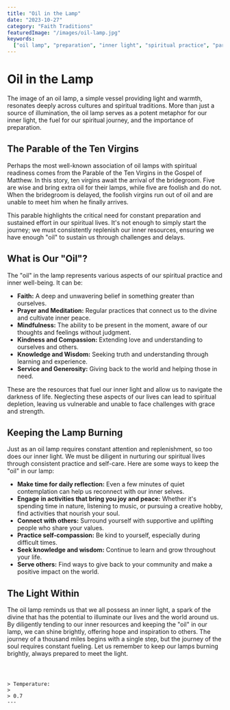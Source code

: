 ```yaml
---
title: "Oil in the Lamp"
date: "2023-10-27"
category: "Faith Traditions"
featuredImage: "/images/oil-lamp.jpg"
keywords:
  ["oil lamp", "preparation", "inner light", "spiritual practice", "parable"]
---
```


# Oil in the Lamp

The image of an oil lamp, a simple vessel providing light and warmth, resonates deeply across cultures and spiritual traditions. More than just a source of illumination, the oil lamp serves as a potent metaphor for our inner light, the fuel for our spiritual journey, and the importance of preparation.

## The Parable of the Ten Virgins

Perhaps the most well-known association of oil lamps with spiritual readiness comes from the Parable of the Ten Virgins in the Gospel of Matthew. In this story, ten virgins await the arrival of the bridegroom. Five are wise and bring extra oil for their lamps, while five are foolish and do not. When the bridegroom is delayed, the foolish virgins run out of oil and are unable to meet him when he finally arrives.

This parable highlights the critical need for constant preparation and sustained effort in our spiritual lives. It's not enough to simply start the journey; we must consistently replenish our inner resources, ensuring we have enough "oil" to sustain us through challenges and delays.

## What is Our "Oil"?

The "oil" in the lamp represents various aspects of our spiritual practice and inner well-being. It can be:

- **Faith:** A deep and unwavering belief in something greater than ourselves.
- **Prayer and Meditation:** Regular practices that connect us to the divine and cultivate inner peace.
- **Mindfulness:** The ability to be present in the moment, aware of our thoughts and feelings without judgment.
- **Kindness and Compassion:** Extending love and understanding to ourselves and others.
- **Knowledge and Wisdom:** Seeking truth and understanding through learning and experience.
- **Service and Generosity:** Giving back to the world and helping those in need.

These are the resources that fuel our inner light and allow us to navigate the darkness of life. Neglecting these aspects of our lives can lead to spiritual depletion, leaving us vulnerable and unable to face challenges with grace and strength.

## Keeping the Lamp Burning

Just as an oil lamp requires constant attention and replenishment, so too does our inner light. We must be diligent in nurturing our spiritual lives through consistent practice and self-care. Here are some ways to keep the "oil" in our lamp:

- **Make time for daily reflection:** Even a few minutes of quiet contemplation can help us reconnect with our inner selves.
- **Engage in activities that bring you joy and peace:** Whether it's spending time in nature, listening to music, or pursuing a creative hobby, find activities that nourish your soul.
- **Connect with others:** Surround yourself with supportive and uplifting people who share your values.
- **Practice self-compassion:** Be kind to yourself, especially during difficult times.
- **Seek knowledge and wisdom:** Continue to learn and grow throughout your life.
- **Serve others:** Find ways to give back to your community and make a positive impact on the world.

## The Light Within

The oil lamp reminds us that we all possess an inner light, a spark of the divine that has the potential to illuminate our lives and the world around us. By diligently tending to our inner resources and keeping the "oil" in our lamp, we can shine brightly, offering hope and inspiration to others. The journey of a thousand miles begins with a single step, but the journey of the soul requires constant fueling. Let us remember to keep our lamps burning brightly, always prepared to meet the light.

```



> Temperature:
>
> 0.7
---

```

